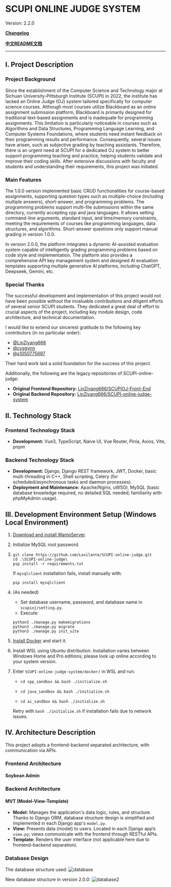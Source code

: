 # SCUPI ONLINE JUDGE SYSTEM

Version: 2.2.0

**[Changelog](./CHANGELOG.md)**

**[中文README文档](./README.zh-CN.md)**

---

## I. Project Description

### Project Background

Since the establishment of the Computer Science and Technology major at Sichuan University-Pittsburgh Institute (SCUPI) in 2022, the institute has lacked an Online Judge (OJ) system tailored specifically for computer science courses. Although most courses utilize Blackboard as an online assignment submission platform, Blackboard is primarily designed for traditional text-based assignments and is inadequate for programming assignments. This limitation is particularly noticeable in courses such as Algorithms and Data Structures, Programming Language Learning, and Computer Systems Foundations, where students need instant feedback on their programming results and performance. Consequently, several issues have arisen, such as subjective grading by teaching assistants. Therefore, there is an urgent need at SCUPI for a dedicated OJ system to better support programming teaching and practice, helping students validate and improve their coding skills. After extensive discussions with faculty and students and understanding their requirements, this project was initiated.

### Main Features

The 1.0.0 version implemented basic CRUD functionalities for course-based assignments, supporting question types such as multiple-choice (including multiple answers), short-answer, and programming problems. The programming problems support multi-file submissions within the same directory, currently accepting cpp and java languages. It allows setting command-line arguments, standard input, and time/memory constraints, meeting the requirements of courses like programming languages, data structures, and algorithms. Short-answer questions only support manual grading in version 1.0.0.

In version 2.0.0, the platform integrates a dynamic AI-assisted evaluation system capable of intelligently grading programming problems based on code style and implementation. The platform also provides a comprehensive API key management system and designed AI evaluation templates supporting multiple generative AI platforms, including ChatGPT, Deepseek, Gemini, etc.

### Special  Thanks

The successful development and implementation of this project would not have been possible without the invaluable contributions and diligent efforts of several senior SCUPI students. They dedicated a great deal of effort to crucial aspects of the project, including key module design, code architecture, and technical documentation.

I would like to extend our sincerest gratitude to the following key contributors (in no particular order):

- [@LinZiyang666](https://github.com/LinZiyang666)
- [@cysgynn](https://github.com/cysgynn)
- [@s1050775697](https://github.com/s1050775697)

Their hard work laid a solid foundation for the success of this project.

Additionally, the following are the legacy repositories of SCUPI-online-judge:

- **Original Frontend Repository:** [LinZiyang666/SCUPIOJ-Front-End](https://github.com/LinZiyang666/SCUPIOJ-Front-End)
- **Original Backend Repository:** [LinZiyang666/SCUPI-online-judge-system](https://github.com/LinZiyang666/SCUPI-online-judge-system)

## II. Technology Stack

### Frontend Technology Stack

- **Development:** Vue3, TypeScript, Naive UI, Vue Router, Pinia, Axios, Vite, pnpm

### Backend  Technology Stack

- **Development:** Django, Django REST framework, JWT, Docker, basic multi-threading in C++, Shell scripting, Celery (for scheduled/asynchronous tasks and daemon processes).
- **Deployment and Maintenance:** Apache/Nginx, uWSGI, MySQL (basic database knowledge required, no detailed SQL needed; familiarity with phpMyAdmin usage).

## III. Development Environment Setup (Windows Local Environment)

1. [Download and install WampServer](https://www.wampserver.com/en/).

2. Initialize MySQL root password.

3. ```
   git clone https://github.com/Loxilante/SCUPI-online-judge.git
   cd .\SCUPI-online-judge\
   pip install -r requirements.txt
   ```

   If `mysqlclient` installation fails, install manually with:

   ```
   pip install mysqlclient
   ```

4. (As needed)

   - Set database username, password, and database name in `scupioj/setting.py`.
   - Execute:

   ```
   python3 ./manage.py makemigrations
   python3 ./manage.py migrate
   python3 ./manage.py init_site
   ```

5. [Install Docker](https://www.docker.com/products/docker-desktop/) and start it.

6. Install WSL using Ubuntu distribution. Installation varies between Windows Home and Pro editions; please look up online according to your system version.

7. Enter `SCUPI-online-judge-system/docker/` in WSL and run:

   - ```
     cd cpp_sandbox && bash ./initialize.sh
     ```

   - ```
     cd java_sandbox && bash ./initialize.sh
     ```
     
   - ```
     cd ai_sandbox && bash ./initialize.sh
     ```

   Retry with `bash ./initialize.sh` if installation fails due to network issues.

## IV. Architecture Description

This project adopts a frontend-backend separated architecture, with communication via APIs.

### Frontend Architecture

#### Soybean Admin

### Backend Architecture

#### MVT (Model-View-Template)

- **Model:** Manages the application's data logic, rules, and structure. Thanks to Django ORM, database structure design is simplified and implemented in each Django app's `model.py`.
- **View:** Presents data (model) to users. Located in each Django app’s `view.py`; views communicate with the frontend through RESTful APIs.
- **Template:** Renders the user interface (not applicable here due to frontend-backend separation).

### Database Design

The database structure used: ![database](./backend/media/images/database.png)

New database structure in version 2.0.0: ![database2](./backend/media/images/database2.png)